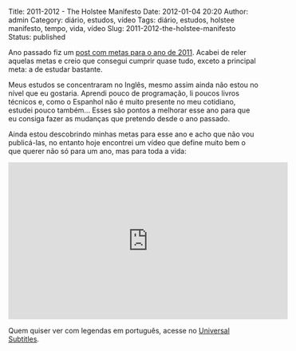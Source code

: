 Title: 2011-2012 - The Holstee Manifesto
Date: 2012-01-04 20:20
Author: admin
Category: diário, estudos, vídeo
Tags: diário, estudos, holstee manifesto, tempo, vida, vídeo
Slug: 2011-2012-the-holstee-manifesto
Status: published

Ano passado fiz um [post com metas para o ano de
2011](http://wille.blog.br/2011/01/2010-2011-destinos/ "2010-2011, destinos").
Acabei de reler aquelas metas e creio que consegui cumprir quase tudo,
exceto a principal meta: a de estudar bastante.

Meus estudos se concentraram no Inglês, mesmo assim ainda não estou no
nível que eu gostaria. Aprendi pouco de programação, li poucos livros
técnicos e, como o Espanhol não é muito presente no meu cotidiano,
estudei pouco também... Esses são pontos a melhorar esse ano para que eu
consiga fazer as mudanças que pretendo desde o ano passado.

Ainda estou descobrindo minhas metas para esse ano e acho que não vou
publicá-las, no entanto hoje encontrei um vídeo que define muito bem o
que querer não só para um ano, mas para toda a vida:

<iframe src="http://www.youtube.com/embed/QDmt_t6umoY" frameborder="0" width="560" height="315"></iframe>

Quem quiser ver com legendas em português, acesse no [Universal
Subtitles](http://www.universalsubtitles.org/en/videos/SK804PhibQfV/pt/190924/).
